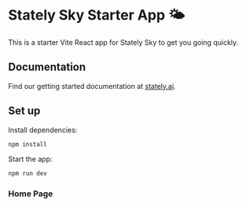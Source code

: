 # Stately Sky Starter App 🌤️

This is a starter Vite React app for Stately Sky to get you going quickly.

## Documentation

Find our getting started documentation at [stately.ai](https://stately.ai/docs/stately-sky-getting-started).

## Set up

Install dependencies:

```bash
npm install
```

Start the app:

```bash
npm run dev
```

### Home Page
